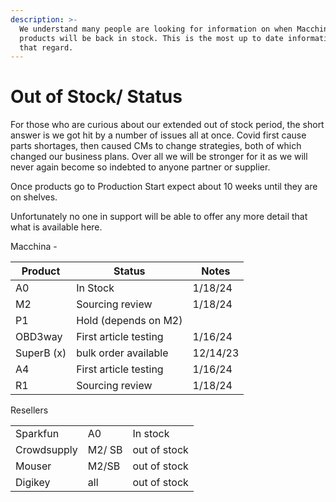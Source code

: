 ```yaml
---
description: >-
  We understand many people are looking for information on when Macchina
  products will be back in stock. This is the most up to date information on
  that regard.
---
```


# Out of Stock/ Status

For those who are curious about our extended out of stock period, the short answer is we got hit by a number of issues all at once. Covid first cause parts shortages, then caused CMs to change strategies, both of which changed our business plans. Over all we will be stronger for it as we will never again become so indebted to anyone partner or supplier. &#x20;

Once products go to Production Start expect about 10 weeks until they are on shelves.&#x20;

Unfortunately no one in support will be able to offer any more detail that what is available here. &#x20;

Macchina -&#x20;

| Product     | Status                | Notes    |
| ----------- | --------------------- | -------- |
| A0          | In Stock              | 1/18/24  |
| M2          | Sourcing review       | 1/18/24  |
| P1          | Hold (depends on M2)  |          |
| OBD3way     | First article testing | 1/16/24  |
| SuperB (x)  | bulk order available  | 12/14/23 |
| A4          | First article testing | 1/16/24  |
| R1          | Sourcing review       | 1/18/24  |

Resellers

|             |        |              |
| ----------- | ------ | ------------ |
| Sparkfun    | A0     | In stock     |
| Crowdsupply | M2/ SB | out of stock |
| Mouser      | M2/SB  | out of stock |
| Digikey     | all    | out of stock |
